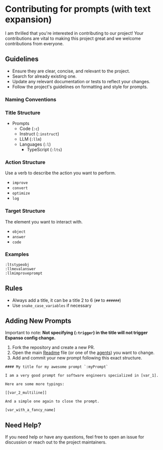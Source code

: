 # Contributing for prompts (with text expansion)

I am thrilled that you're interested in contributing to our project! Your contributions are vital to making this project great and we welcome contributions from everyone.

## Guidelines

- Ensure they are clear, concise, and relevant to the project.
- Search for already existing one.
- Update any relevant documentation or tests to reflect your changes.
- Follow the project's guidelines on formatting and style for prompts.

### Naming Conventions

### Title Structure

- Prompts
  - Code (`:c`)
  - Instruct (`:instruct`)
  - LLM (`:llm`)
  - Languages (`:l`)
    - TypeScript (`:lts`)

### Action Structure

Use a verb to describe the action you want to perform.

- `improve`
- `convert`
- `optimize`
- `log`

### Target Structure

The element you want to interact with.

- `object`
- `answer`
- `code`

### Examples

```text
:ltstypeobj
:llmevalanswer
:llmimproveprompt
```

## Rules

- Always add a title, it can be a title 2 to 6 (`##` to `######`)
- Use `snake_case_variables` if necessary

## Adding New Prompts

Important to note: **Not specifying (`:trigger`) in the title will not trigger Espanso config change.**

1. Fork the repository and create a new PR.
2. Open the main [Readme](./README.md) file (or one of the [agents](./agents/)) you want to change.
3. Add and commit your new prompt following this exact structure.

```text
#### My title for my awesome prompt `:myPrompt`

I am a very good prompt for software engineers specialized in [var_1].

Here are some more typings:

[[var_2_multiline]]

And a simple one again to close the prompt.

[var_with_a_fancy_name]
```

## Need Help?

If you need help or have any questions, feel free to open an issue for discussion or reach out to the project maintainers.
